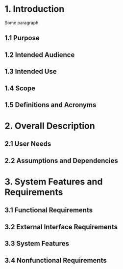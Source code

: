 # 1. Introduction

Some paragraph.

## 1.1 Purpose

## 1.2 Intended Audience

## 1.3 Intended Use

## 1.4 Scope

## 1.5 Definitions and Acronyms

# 2. Overall Description

## 2.1 User Needs

## 2.2 Assumptions and Dependencies

# 3. System Features and Requirements

## 3.1 Functional Requirements

## 3.2 External Interface Requirements

## 3.3 System Features

## 3.4 Nonfunctional Requirements